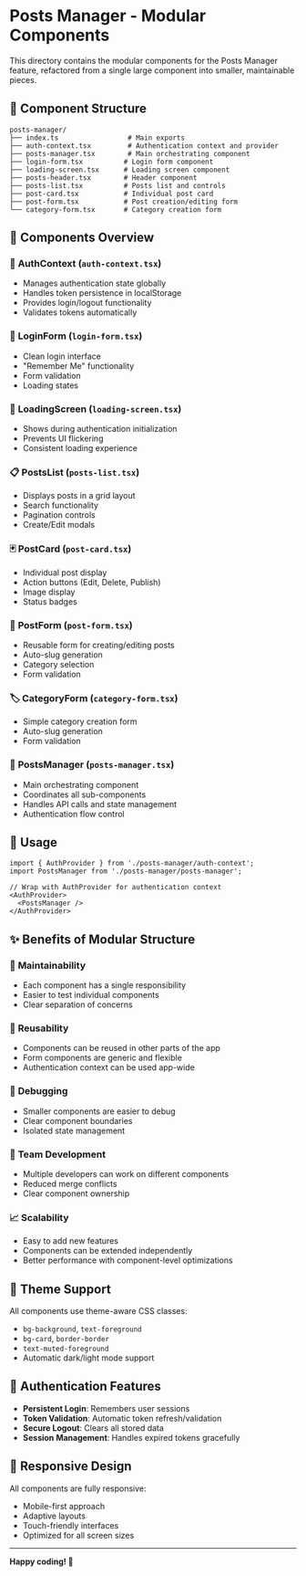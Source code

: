 # Posts Manager - Modular Components

This directory contains the modular components for the Posts Manager feature, refactored from a single large component into smaller, maintainable pieces.

## 📁 Component Structure

```
posts-manager/
├── index.ts                 # Main exports
├── auth-context.tsx         # Authentication context and provider
├── posts-manager.tsx        # Main orchestrating component
├── login-form.tsx          # Login form component
├── loading-screen.tsx      # Loading screen component
├── posts-header.tsx        # Header component
├── posts-list.tsx          # Posts list and controls
├── post-card.tsx           # Individual post card
├── post-form.tsx           # Post creation/editing form
└── category-form.tsx       # Category creation form
```

## 🧩 Components Overview

### 🔐 **AuthContext (`auth-context.tsx`)**
- Manages authentication state globally
- Handles token persistence in localStorage
- Provides login/logout functionality
- Validates tokens automatically

### 📝 **LoginForm (`login-form.tsx`)**
- Clean login interface
- "Remember Me" functionality
- Form validation
- Loading states

### 🔄 **LoadingScreen (`loading-screen.tsx`)**
- Shows during authentication initialization
- Prevents UI flickering
- Consistent loading experience

### 📋 **PostsList (`posts-list.tsx`)**
- Displays posts in a grid layout
- Search functionality
- Pagination controls
- Create/Edit modals

### 🃏 **PostCard (`post-card.tsx`)**
- Individual post display
- Action buttons (Edit, Delete, Publish)
- Image display
- Status badges

### 📝 **PostForm (`post-form.tsx`)**
- Reusable form for creating/editing posts
- Auto-slug generation
- Category selection
- Form validation

### 🏷️ **CategoryForm (`category-form.tsx`)**
- Simple category creation form
- Auto-slug generation
- Form validation

### 🎯 **PostsManager (`posts-manager.tsx`)**
- Main orchestrating component
- Coordinates all sub-components
- Handles API calls and state management
- Authentication flow control

## 🚀 Usage

```tsx
import { AuthProvider } from './posts-manager/auth-context';
import PostsManager from './posts-manager/posts-manager';

// Wrap with AuthProvider for authentication context
<AuthProvider>
  <PostsManager />
</AuthProvider>
```

## ✨ Benefits of Modular Structure

### 🔧 **Maintainability**
- Each component has a single responsibility
- Easier to test individual components
- Clear separation of concerns

### 🔄 **Reusability**
- Components can be reused in other parts of the app
- Form components are generic and flexible
- Authentication context can be used app-wide

### 🐛 **Debugging**
- Smaller components are easier to debug
- Clear component boundaries
- Isolated state management

### 👥 **Team Development**
- Multiple developers can work on different components
- Reduced merge conflicts
- Clear component ownership

### 📈 **Scalability**
- Easy to add new features
- Components can be extended independently
- Better performance with component-level optimizations

## 🎨 **Theme Support**

All components use theme-aware CSS classes:
- `bg-background`, `text-foreground`
- `bg-card`, `border-border`
- `text-muted-foreground`
- Automatic dark/light mode support

## 🔐 **Authentication Features**

- **Persistent Login**: Remembers user sessions
- **Token Validation**: Automatic token refresh/validation
- **Secure Logout**: Clears all stored data
- **Session Management**: Handles expired tokens gracefully

## 📱 **Responsive Design**

All components are fully responsive:
- Mobile-first approach
- Adaptive layouts
- Touch-friendly interfaces
- Optimized for all screen sizes

---

**Happy coding! 🎉**
